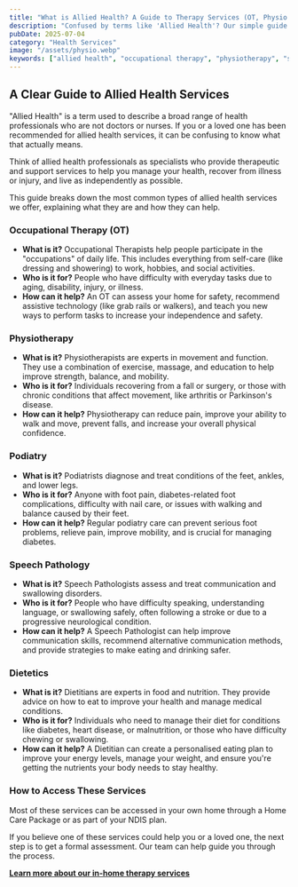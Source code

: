 ```yaml
---
title: "What is Allied Health? A Guide to Therapy Services (OT, Physio & More)"
description: "Confused by terms like 'Allied Health'? Our simple guide explains what Occupational Therapy, Physiotherapy, Podiatry, and other therapy services are."
pubDate: 2025-07-04
category: "Health Services"
image: "/assets/physio.webp"
keywords: ["allied health", "occupational therapy", "physiotherapy", "speech pathology", "dietetics", "podiatry"]
---
```


## A Clear Guide to Allied Health Services

"Allied Health" is a term used to describe a broad range of health professionals who are not doctors or nurses. If you or a loved one has been recommended for allied health services, it can be confusing to know what that actually means.

Think of allied health professionals as specialists who provide therapeutic and support services to help you manage your health, recover from illness or injury, and live as independently as possible.

This guide breaks down the most common types of allied health services we offer, explaining what they are and how they can help.

### Occupational Therapy (OT)

*   **What is it?** Occupational Therapists help people participate in the "occupations" of daily life. This includes everything from self-care (like dressing and showering) to work, hobbies, and social activities.
*   **Who is it for?** People who have difficulty with everyday tasks due to aging, disability, injury, or illness.
*   **How can it help?** An OT can assess your home for safety, recommend assistive technology (like grab rails or walkers), and teach you new ways to perform tasks to increase your independence and safety.

### Physiotherapy

*   **What is it?** Physiotherapists are experts in movement and function. They use a combination of exercise, massage, and education to help improve strength, balance, and mobility.
*   **Who is it for?** Individuals recovering from a fall or surgery, or those with chronic conditions that affect movement, like arthritis or Parkinson's disease.
*   **How can it help?** Physiotherapy can reduce pain, improve your ability to walk and move, prevent falls, and increase your overall physical confidence.

### Podiatry

*   **What is it?** Podiatrists diagnose and treat conditions of the feet, ankles, and lower legs.
*   **Who is it for?** Anyone with foot pain, diabetes-related foot complications, difficulty with nail care, or issues with walking and balance caused by their feet.
*   **How can it help?** Regular podiatry care can prevent serious foot problems, relieve pain, improve mobility, and is crucial for managing diabetes.

### Speech Pathology

*   **What is it?** Speech Pathologists assess and treat communication and swallowing disorders.
*   **Who is it for?** People who have difficulty speaking, understanding language, or swallowing safely, often following a stroke or due to a progressive neurological condition.
*   **How can it help?** A Speech Pathologist can help improve communication skills, recommend alternative communication methods, and provide strategies to make eating and drinking safer.

### Dietetics

*   **What is it?** Dietitians are experts in food and nutrition. They provide advice on how to eat to improve your health and manage medical conditions.
*   **Who is it for?** Individuals who need to manage their diet for conditions like diabetes, heart disease, or malnutrition, or those who have difficulty chewing or swallowing.
*   **How can it help?** A Dietitian can create a personalised eating plan to improve your energy levels, manage your weight, and ensure you're getting the nutrients your body needs to stay healthy.

### How to Access These Services

Most of these services can be accessed in your own home through a Home Care Package or as part of your NDIS plan.

If you believe one of these services could help you or a loved one, the next step is to get a formal assessment. Our team can help guide you through the process.

**[Learn more about our in-home therapy services](/services/allied-health-aged-care)** 